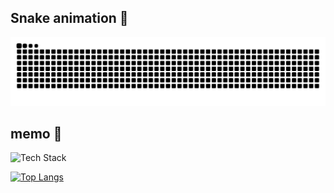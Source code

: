 ## Snake animation 🐍
<picture>
  <source media="(prefers-color-scheme: dark)" srcset="https://raw.githubusercontent.com/PublicBoy01/PublicBoy01/output/github-contribution-grid-snake-dark.svg">
  <source media="(prefers-color-scheme: light)" srcset="https://raw.githubusercontent.com/PublicBoy01/PublicBoy01/output/github-contribution-grid-snake.svg">
  <img alt="github contribution grid snake animation" src="https://raw.githubusercontent.com/PublicBoy01/PublicBoy01/output/github-contribution-grid-snake.svg">
</picture>

## memo 📝
![Tech Stack](https://skillicons.dev/icons?i=js,typescript,react,next,nodejs,python,docker)

[![Top Langs](https://github-readme-stats.vercel.app/api/top-langs/?username=PublicBoy01&layout=donut)](https://github.com/PublicBoy01/github-readme-stats)


